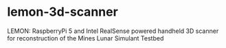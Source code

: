 # lemon-3d-scanner
LEMON: RaspberryPi 5 and Intel RealSense powered handheld 3D scanner for reconstruction of the Mines Lunar Simulant Testbed
